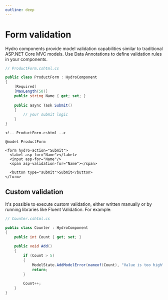 ```yaml
---
outline: deep
---
```


# Form validation

Hydro components provide model validation capabilities similar to traditional ASP.NET Core MVC models. Use Data Annotations to define validation rules in your components.

```csharp
// ProductForm.cshtml.cs

public class ProductForm : HydroComponent
{
    [Required]
    [MaxLength(50)]
    public string Name { get; set; }
    
    public async Task Submit()
    {
        // your submit logic
    }
}
```

```razor
<!-- ProductForm.cshtml -->

@model ProductForm

<form hydro-action="Submit">
  <label asp-for="Name"></label>
  <input asp-for="Name"/>
  <span asp-validation-for="Name"></span>  

  <button type="submit">Submit</button>
</form>
```

## Custom validation

It's possible to execute custom validation, either written manually or by running libraries like Fluent Validation. For example:

```csharp
// Counter.cshtml.cs

public class Counter : HydroComponent
{
    public int Count { get; set; }
    
    public void Add()
    {
        if (Count > 5)
        {
            ModelState.AddModelError(nameof(Count), "Value is too high");
            return;
        }
        
        Count++;
    }
}
```